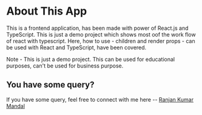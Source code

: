 # About This App

This is a frontend application, has been made with power of React.js and TypeScript. This is just a demo project which shows most oof the work flow of react with typescript. Here, how to use - children and render props - can be used with React and TypeScript, have been covered.

Note - This is just a demo project. This can be used for educational purposes, can't be used for business purpose.

## You have some query?

If you have some query, feel free to connect with me here -- [Ranjan Kumar Mandal](https://www.linkedin.com/in/ranjan-kumar-m-818367158/)
